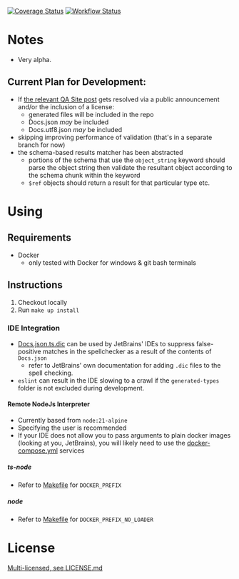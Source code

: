 [![Coverage Status](https://coveralls.io/repos/github/Satisfactory-Clips-Archive/Docs.json.ts/badge.svg?branch=unify-typed_string-types)](https://coveralls.io/github/Satisfactory-Clips-Archive/Docs.json.ts?branch=unify-typed_string-types)
[![Workflow Status](https://github.com/Satisfactory-Clips-Archive/Docs.json.ts/actions/workflows/node.js.yml/badge.svg?branch=unify-typed_string-types)](https://github.com/Satisfactory-Clips-Archive/Docs.json.ts/actions/workflows/node.js.yml?query=branch%3Aunify-typed_string-types)

# Notes

-   Very alpha.

## Current Plan for Development:

-   If [the relevant QA Site post](https://questions.satisfactorygame.com/post/65e5367dcd33105bd53f931f) gets resolved via a public announcement and/or the inclusion of a license:
    -   generated files will be included in the repo
    -   Docs.json _may_ be included
    -   Docs.utf8.json _may_ be included
-   skipping improving performance of validation (that's in a separate branch for now)
-   the schema-based results matcher has been abstracted
    -   portions of the schema that use the `object_string` keyword should parse the object string then validate the resultant object according to the schema chunk within the keyword
    -   `$ref` objects should return a result for that particular type etc.

# Using

## Requirements

-   Docker
    -   only tested with Docker for windows & git bash terminals

## Instructions

1. Checkout locally
2. Run `make up install`

### IDE Integration

-   [Docs.json.ts.dic](Docs.json.ts.dic) can be used by JetBrains' IDEs to suppress false-positive matches in the spellchecker as a result of the contents of `Docs.json`
    -   refer to JetBrains' own documentation for adding `.dic` files to the spell checking.
-   `eslint` can result in the IDE slowing to a crawl if the `generated-types` folder is not excluded during development.

#### Remote NodeJs Interpreter
-	Currently based from `node:21-alpine`
-	Specifying the user is recommended
-   If your IDE does not allow you to pass arguments to plain docker images (looking at you, JetBrains), you will likely need to use the [docker-compose.yml](docker-compose.yml) services

##### ts-node
-	Refer to [Makefile](Makefile) for `DOCKER_PREFIX`

##### node
-	Refer to [Makefile](Makefile) for `DOCKER_PREFIX_NO_LOADER`

# License

[Multi-licensed, see LICENSE.md](LICENSE.md)

